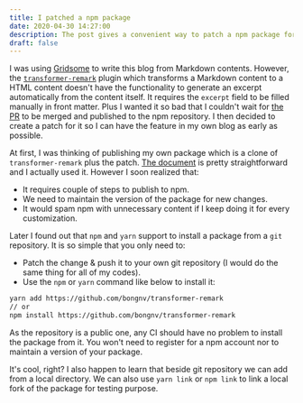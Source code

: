 ```yaml
---
title: I patched a npm package
date: 2020-04-30 14:27:00
description: The post gives a convenient way to patch a npm package for personal usage.
draft: false
---
```


I was using [Gridsome](https://gridsome.org/) to write this blog from Markdown contents. However, the [`transformer-remark`](https://gridsome.org/plugins/@gridsome/transformer-remark) plugin which transforms a Markdown content to a HTML content doesn't have the functionality to generate an excerpt automatically from the content itself. It requires the `excerpt` field to be filled manually in front matter. Plus I wanted it so bad that I couldn't wait for [the PR](https://github.com/gridsome/gridsome/pull/1085) to be merged and published to the npm repository. I then decided to create a patch for it so I can have the feature in my own blog as early as possible.

At first, I was thinking of publishing my own package which is a clone of `transformer-remark` plus the patch. [The document](https://docs.npmjs.com/creating-and-publishing-scoped-public-packages) is pretty straightforward and I actually used it. However I soon realized that:

- It requires couple of steps to publish to npm.
- We need to maintain the version of the package for new changes.
- It would spam npm with unnecessary content if I keep doing it for every customization.

Later I found out that `npm` and `yarn` support to install a package from a `git` repository. It is so simple that you only need to:

- Patch the change & push it to your own git repository (I would do the same thing for all of my codes).
- Use the `npm` or `yarn` command like below to install it:

```bash
yarn add https://github.com/bongnv/transformer-remark
// or
npm install https://github.com/bongnv/transformer-remark
```

As the repository is a public one, any CI should have no problem to install the package from it. You won't need to register for a npm account nor to maintain a version of your package.

It's cool, right? I also happen to learn that beside git repository we can add from a local directory. We can also use `yarn link` or `npm link` to link a local fork of the package for testing purpose.
